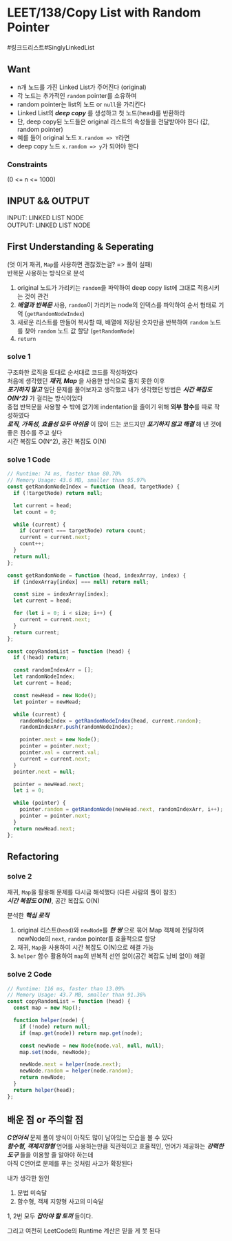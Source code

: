 # LEET/138/Copy List with Random Pointer

#링크드리스트#SinglyLinkedList

## Want

- n개 노드를 가진 Linked List가 주어진다 (original)
- 각 노드는 추가적인 `random` pointer를 소유하며
- random pointer는 list의 노드 or `null`을 가리킨다
- Linked List의 **_deep copy_** 를 생성하고 첫 노드(head)를 반환하라
- 단, deep copy된 노드들은 original 리스트의 속성들을 전달받아야 한다 (값, random pointer)
- 예를 들어 original 노드 `X.random => Y`라면
- deep copy 노드 `x.random => y`가 되어야 한다

### Constraints

(0 <= n <= 1000)

## INPUT && OUTPUT

INPUT: LINKED LIST NODE  
OUTPUT: LINKED LIST NODE

## First Understanding & Seperating

(엇 이거 재귀, `Map`를 사용하면 괜찮겠는걸? => 풀이 실패)  
반복문 사용하는 방식으로 분석

1. original 노드가 가리키는 `random`을 파악하여 deep copy list에 그대로 적용시키는 것이 관건
2. **_배열과 반복문_** 사용, `random`이 가리키는 node의 인덱스를 파악하여 순서 형태로 기억 (`getRandomNodeIndex`)
3. 새로운 리스트를 만들어 복사할 때, 배열에 저장된 숫자만큼 반복하여 `random` 노드를 찾아 `random` 노드 값 할당 (`getRandomNode`)
4. `return`

### solve 1

구조화한 로직을 토대로 순서대로 코드를 작성하였다  
처음에 생각했던 **_재귀, Map_** 을 사용한 방식으로 풀지 못한 이후  
**_포기하지 말고_** 일단 문제를 풀어보자고 생각했고 내가 생각했던 방법은 **_시간 복잡도 O(N^2)_** 가 걸리는 방식이었다  
중첩 반복문을 사용할 수 밖에 없기에 indentation을 줄이기 위해 **외부 함수**를 따로 작성하였다  
**_로직, 가독성, 효율성 모두 아쉬움_** 이 많이 드는 코드지만 **_포기하지 않고 해결_** 해 낸 것에 좋은 점수를 주고 싶다  
시간 복잡도 O(N^2), 공간 복잡도 O(N)

### solve 1 Code

```js
// Runtime: 74 ms, faster than 80.70%
// Memory Usage: 43.6 MB, smaller than 95.97%
const getRandomNodeIndex = function (head, targetNode) {
  if (!targetNode) return null;

  let current = head;
  let count = 0;

  while (current) {
    if (current === targetNode) return count;
    current = current.next;
    count++;
  }
  return null;
};

const getRandomNode = function (head, indexArray, index) {
  if (indexArray[index] === null) return null;

  const size = indexArray[index];
  let current = head;

  for (let i = 0; i < size; i++) {
    current = current.next;
  }
  return current;
};

const copyRandomList = function (head) {
  if (!head) return;

  const randomIndexArr = [];
  let randomNodeIndex;
  let current = head;

  const newHead = new Node();
  let pointer = newHead;

  while (current) {
    randomNodeIndex = getRandomNodeIndex(head, current.random);
    randomIndexArr.push(randomNodeIndex);

    pointer.next = new Node();
    pointer = pointer.next;
    pointer.val = current.val;
    current = current.next;
  }
  pointer.next = null;

  pointer = newHead.next;
  let i = 0;

  while (pointer) {
    pointer.random = getRandomNode(newHead.next, randomIndexArr, i++);
    pointer = pointer.next;
  }
  return newHead.next;
};
```

## Refactoring

### solve 2

재귀, `Map`을 활용해 문제를 다시금 해석했다 (다른 사람의 풀이 참조)  
**_시간 복잡도 O(N)_**, 공간 복잡도 O(N)

분석한 **_핵심 로직_**

1. original 리스트(`head`)와 `newNode`를 **_한 쌍_** 으로 묶어 Map 객체에 전달하여 newNode의 `next`, `random` pointer를 효율적으로 할당
2. 재귀, `Map`을 사용하여 시간 복잡도 O(N)으로 해결 가능
3. `helper` 함수 활용하여 `map`의 반복적 선언 없이(공간 복잡도 낭비 없이) 해결

### solve 2 Code

```js
// Runtime: 116 ms, faster than 13.09%
// Memory Usage: 43.7 MB, smaller than 91.36%
const copyRandomList = function (head) {
  const map = new Map();

  function helper(node) {
    if (!node) return null;
    if (map.get(node)) return map.get(node);

    const newNode = new Node(node.val, null, null);
    map.set(node, newNode);

    newNode.next = helper(node.next);
    newNode.random = helper(node.random);
    return newNode;
  }
  return helper(head);
};
```

## 배운 점 or 주의할 점

**_C언어식_** 문제 풀이 방식이 아직도 많이 남아있는 모습을 볼 수 있다  
**_함수형, 객체지향형_** 언어를 사용하는만큼 직관적이고 효율적인, 언어가 제공하는 **_강력한 도구_** 들을 이용할 줄 알아야 하는데  
아직 C언어로 문제를 푸는 것처럼 사고가 확장된다

내가 생각한 원인

1. 문법 미숙달
2. 함수형, 객체 지향형 사고의 미숙달

1, 2번 모두 **_잡아야 할 토끼_** 들이다.

그리고 여전히 LeetCode의 Runtime 계산은 믿을 게 못 된다
